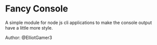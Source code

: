 # Fancy Console

A simple module for node js cli applications to make the console output have a little more style.

Author: @ElliotGamer3